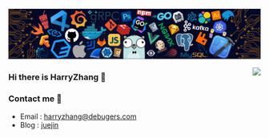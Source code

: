 ![](https://github.com/Ha2ryZhang/Ha2ryZhang/blob/master/header.png)


<img align="right" src="https://github-readme-stats.vercel.app/api?username=ha2ryzhang&show_icons=true&hide_title=true" />


### Hi there is HarryZhang 👋

### Contact me 📱

- Email : harryzhang@debugers.com
- Blog : [juejin](https://juejin.im/user/5ddb0cd4f265da7de03eca73)
